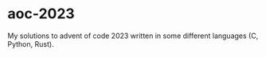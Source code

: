 # aoc-2023

My solutions to advent of code 2023 written in some different languages (C, Python, Rust).

